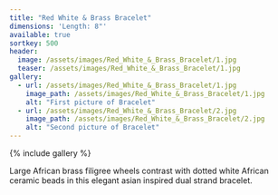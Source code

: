 ```yaml
---
title: "Red White & Brass Bracelet"
dimensions: 'Length: 8"'
available: true
sortkey: 500
header:
  image: /assets/images/Red_White_&_Brass_Bracelet/1.jpg
  teaser: /assets/images/Red_White_&_Brass_Bracelet/1.jpg
gallery:
  - url: /assets/images/Red_White_&_Brass_Bracelet/1.jpg
    image_path: /assets/images/Red_White_&_Brass_Bracelet/1.jpg
    alt: "First picture of Bracelet"
  - url: /assets/images/Red_White_&_Brass_Bracelet/2.jpg
    image_path: /assets/images/Red_White_&_Brass_Bracelet/2.jpg
    alt: "Second picture of Bracelet"
---
```



{% include gallery %}


Large African brass filigree wheels contrast with dotted white African ceramic beads in this elegant asian inspired dual strand bracelet.